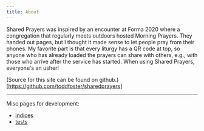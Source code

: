 ```yaml
---
title: About
---
```


Shared Prayers was inspired by an encounter at Forma 2020 where a congregation that regularly meets outdoors hosted Morning Prayers. They handed out pages, but I thought it made sense to let people pray from their phones. My favorite part is that every liturgy has a QR code at top, so anyone who has already loaded the prayers can share with others, e.g., with those who arrive after the service has started. When using Shared Prayers, everyone's an usher! 

(Source for this site can be found on github.)[https://github.com/toddfoster/sharedprayers]

----

Misc pages for development:
- [indices](indices)
- [tests](tests)





